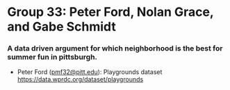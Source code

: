 # Group 33: Peter Ford, Nolan Grace, and Gabe Schmidt 

### A data driven argument for which neighborhood is the best for summer fun in pittsburgh. 

- Peter Ford (pmf32@pitt.edu): Playgrounds dataset https://data.wprdc.org/dataset/playgrounds
